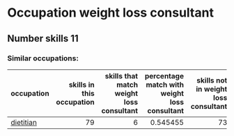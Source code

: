 # Occupation weight loss consultant
## Number skills 11
### Similar occupations:
| occupation                |   skills in this occupation |   skills that match weight loss consultant |   percentage match with weight loss consultant |   skills not in weight loss consultant |
|:--------------------------|----------------------------:|-------------------------------------------:|-----------------------------------------------:|---------------------------------------:|
| [dietitian](dietitian.md) |                          79 |                                          6 |                                       0.545455 |                                     73 |
